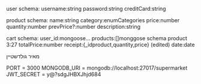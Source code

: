 user schema:
username:string
password:string
creditCard:string

 

product schema:
name:string
category:enumCategories
price:number
quantity:number
prevPrice?:number
description:string




cart schema:
user_id:mongoose...
products:[]monggose schema product
3:27
totalPrice:number
receipt:{_idproduct,quantity,price} (edited) 
date:date
 


מאיר גולדשטיין

PORT = 3000
MONGODB_URI = mongodb://localhost:27017/supermarket
JWT_SECRET = y@?sdgJHBXJhjd684